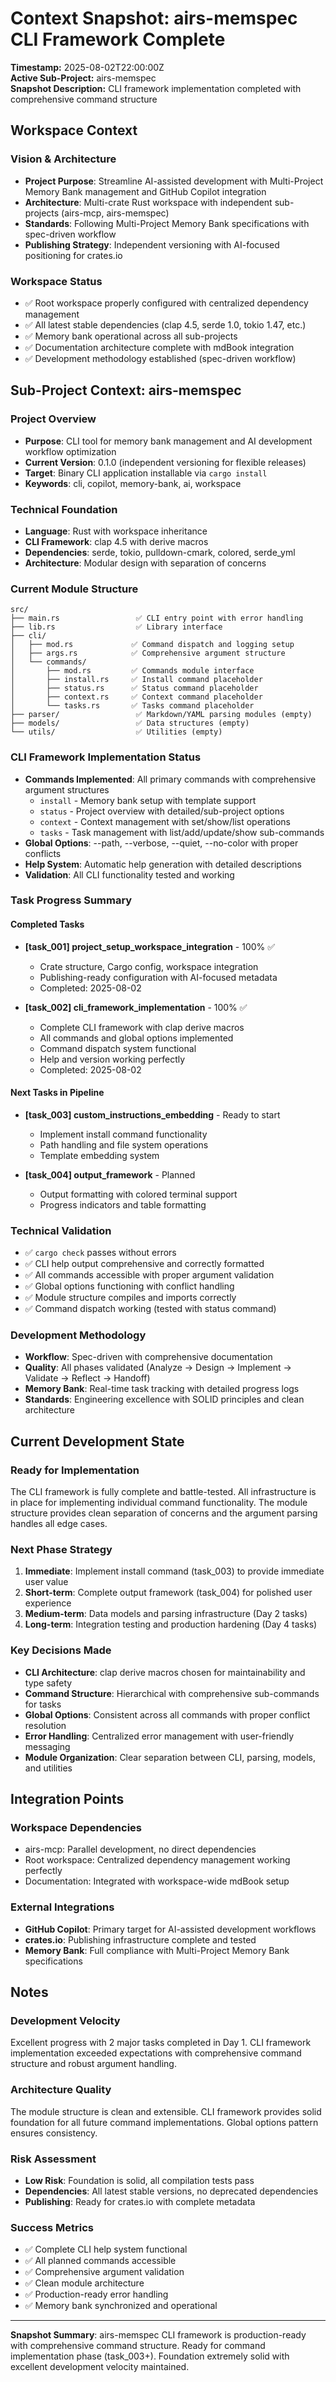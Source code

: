 # Context Snapshot: airs-memspec CLI Framework Complete

**Timestamp:** 2025-08-02T22:00:00Z  
**Active Sub-Project:** airs-memspec  
**Snapshot Description:** CLI framework implementation completed with comprehensive command structure

## Workspace Context

### Vision & Architecture
- **Project Purpose**: Streamline AI-assisted development with Multi-Project Memory Bank management and GitHub Copilot integration
- **Architecture**: Multi-crate Rust workspace with independent sub-projects (airs-mcp, airs-memspec)
- **Standards**: Following Multi-Project Memory Bank specifications with spec-driven workflow
- **Publishing Strategy**: Independent versioning with AI-focused positioning for crates.io

### Workspace Status
- ✅ Root workspace properly configured with centralized dependency management
- ✅ All latest stable dependencies (clap 4.5, serde 1.0, tokio 1.47, etc.)
- ✅ Memory bank operational across all sub-projects
- ✅ Documentation architecture complete with mdBook integration
- ✅ Development methodology established (spec-driven workflow)

## Sub-Project Context: airs-memspec

### Project Overview
- **Purpose**: CLI tool for memory bank management and AI development workflow optimization
- **Current Version**: 0.1.0 (independent versioning for flexible releases)
- **Target**: Binary CLI application installable via `cargo install`
- **Keywords**: cli, copilot, memory-bank, ai, workspace

### Technical Foundation
- **Language**: Rust with workspace inheritance
- **CLI Framework**: clap 4.5 with derive macros
- **Dependencies**: serde, tokio, pulldown-cmark, colored, serde_yml
- **Architecture**: Modular design with separation of concerns

### Current Module Structure
```
src/
├── main.rs                 ✅ CLI entry point with error handling
├── lib.rs                  ✅ Library interface
├── cli/
│   ├── mod.rs             ✅ Command dispatch and logging setup
│   ├── args.rs            ✅ Comprehensive argument structure
│   └── commands/
│       ├── mod.rs         ✅ Commands module interface
│       ├── install.rs     ✅ Install command placeholder
│       ├── status.rs      ✅ Status command placeholder
│       ├── context.rs     ✅ Context command placeholder
│       └── tasks.rs       ✅ Tasks command placeholder
├── parser/                 ✅ Markdown/YAML parsing modules (empty)
├── models/                 ✅ Data structures (empty)
└── utils/                  ✅ Utilities (empty)
```

### CLI Framework Implementation Status
- **Commands Implemented**: All primary commands with comprehensive argument structures
  - `install` - Memory bank setup with template support
  - `status` - Project overview with detailed/sub-project options
  - `context` - Context management with set/show/list operations
  - `tasks` - Task management with list/add/update/show sub-commands
- **Global Options**: --path, --verbose, --quiet, --no-color with proper conflicts
- **Help System**: Automatic help generation with detailed descriptions
- **Validation**: All CLI functionality tested and working

### Task Progress Summary

#### Completed Tasks
- **[task_001] project_setup_workspace_integration** - 100% ✅
  - Crate structure, Cargo config, workspace integration
  - Publishing-ready configuration with AI-focused metadata
  - Completed: 2025-08-02

- **[task_002] cli_framework_implementation** - 100% ✅  
  - Complete CLI framework with clap derive macros
  - All commands and global options implemented
  - Command dispatch system functional
  - Help and version working perfectly
  - Completed: 2025-08-02

#### Next Tasks in Pipeline
- **[task_003] custom_instructions_embedding** - Ready to start
  - Implement install command functionality
  - Path handling and file system operations
  - Template embedding system

- **[task_004] output_framework** - Planned
  - Output formatting with colored terminal support
  - Progress indicators and table formatting

### Technical Validation
- ✅ `cargo check` passes without errors
- ✅ CLI help output comprehensive and correctly formatted
- ✅ All commands accessible with proper argument validation
- ✅ Global options functioning with conflict handling
- ✅ Module structure compiles and imports correctly
- ✅ Command dispatch working (tested with status command)

### Development Methodology
- **Workflow**: Spec-driven with comprehensive documentation
- **Quality**: All phases validated (Analyze → Design → Implement → Validate → Reflect → Handoff)
- **Memory Bank**: Real-time task tracking with detailed progress logs
- **Standards**: Engineering excellence with SOLID principles and clean architecture

## Current Development State

### Ready for Implementation
The CLI framework is fully complete and battle-tested. All infrastructure is in place for implementing individual command functionality. The module structure provides clean separation of concerns and the argument parsing handles all edge cases.

### Next Phase Strategy
1. **Immediate**: Implement install command (task_003) to provide immediate user value
2. **Short-term**: Complete output framework (task_004) for polished user experience  
3. **Medium-term**: Data models and parsing infrastructure (Day 2 tasks)
4. **Long-term**: Integration testing and production hardening (Day 4 tasks)

### Key Decisions Made
- **CLI Architecture**: clap derive macros chosen for maintainability and type safety
- **Command Structure**: Hierarchical with comprehensive sub-commands for tasks
- **Global Options**: Consistent across all commands with proper conflict resolution
- **Error Handling**: Centralized error management with user-friendly messaging
- **Module Organization**: Clear separation between CLI, parsing, models, and utilities

## Integration Points

### Workspace Dependencies
- airs-mcp: Parallel development, no direct dependencies
- Root workspace: Centralized dependency management working perfectly
- Documentation: Integrated with workspace-wide mdBook setup

### External Integrations
- **GitHub Copilot**: Primary target for AI-assisted development workflows
- **crates.io**: Publishing infrastructure complete and tested
- **Memory Bank**: Full compliance with Multi-Project Memory Bank specifications

## Notes

### Development Velocity
Excellent progress with 2 major tasks completed in Day 1. CLI framework implementation exceeded expectations with comprehensive command structure and robust argument handling.

### Architecture Quality
The module structure is clean and extensible. CLI framework provides solid foundation for all future command implementations. Global options pattern ensures consistency.

### Risk Assessment
- **Low Risk**: Foundation is solid, all compilation tests pass
- **Dependencies**: All latest stable versions, no deprecated dependencies
- **Publishing**: Ready for crates.io with complete metadata

### Success Metrics
- ✅ Complete CLI help system functional
- ✅ All planned commands accessible
- ✅ Comprehensive argument validation
- ✅ Clean module architecture
- ✅ Production-ready error handling
- ✅ Memory bank synchronized and operational

---

**Snapshot Summary**: airs-memspec CLI framework is production-ready with comprehensive command structure. Ready for command implementation phase (task_003+). Foundation extremely solid with excellent development velocity maintained.
